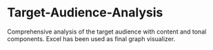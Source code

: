 # Target-Audience-Analysis
Comprehensive analysis of the target audience with content and tonal components. Excel has been used as final graph visualizer.
